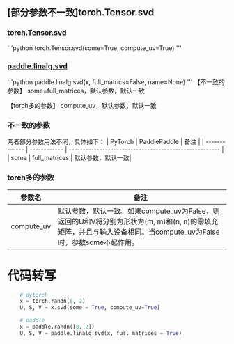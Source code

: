 ## [部分参数不一致]torch.Tensor.svd

### [torch.Tensor.svd](https://pytorch.org/docs/1.13/generated/torch.Tensor.svd.html)

'''python
    torch.Tensor.svd(some=True, compute_uv=True)
'''

### [paddle.linalg.svd](https://www.paddlepaddle.org.cn/documentation/docs/zh/api/paddle/linalg/svd_cn.html#svd)

'''python
    paddle.linalg.svd(x, full_matrics=False, name=None)
'''
【不一致的参数】
some=full_matrices，默认参数，默认一致

【torch多的参数】
compute_uv，默认参数，默认一致

### 不一致的参数
两者部分参数用法不同，具体如下：
| PyTorch       | PaddlePaddle | 备注                                                   |
| ------------- | ------------ | ------------------------------------------------------ |
| some | full_matrices | 默认参数，默认一致|

### torch多的参数
| 参数名        | 备注                                                                  |
| ------------- | -------------------------------------------------------------------- |
| compute_uv | 默认参数，默认一致。如果compute_uv为False，则返回的U和V将分别为形状为(m, m)和(n, n)的零填充矩阵，并且与输入设备相同。当compute_uv为False时，参数some不起作用。 |

# 代码转写
```python
    # pytorch
    x = torch.randn(8, 2)
    U, S, V = x.svd(some = True, compute_uv=True)

    # paddle
    x = paddle.randn([8, 2])
    U, S, V = paddle.linalg.svd(x, full_matrices = True)
```
